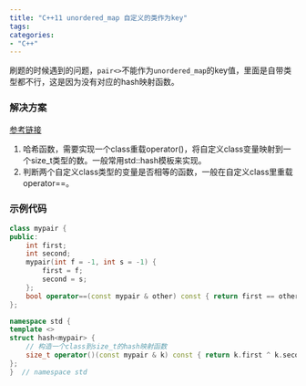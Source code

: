 ```yaml
---
title: "C++11 unordered_map 自定义的类作为key"
tags: 
categories: 
- "C++"
---
```


刷题的时候遇到的问题，`pair<>`不能作为`unordered_map`的key值，里面是自带类型都不行，这是因为没有对应的hash映射函数。

### 解决方案
[参考链接](https://www.acwing.com/blog/content/9/)

1. 哈希函数，需要实现一个class重载operator()，将自定义class变量映射到一个size_t类型的数。一般常用std::hash模板来实现。
2. 判断两个自定义class类型的变量是否相等的函数，一般在自定义class里重载operator==。

### 示例代码

``` CPP
class mypair {
public:
    int first;
    int second;
    mypair(int f = -1, int s = -1) {
        first = f;
        second = s;
    };
    bool operator==(const mypair & other) const { return first == other.first && second == other.second; }
};

namespace std {
template <>
struct hash<mypair> {
    // 构造一个class到size_t的hash映射函数
    size_t operator()(const mypair & k) const { return k.first ^ k.second; }
};
}  // namespace std

```

